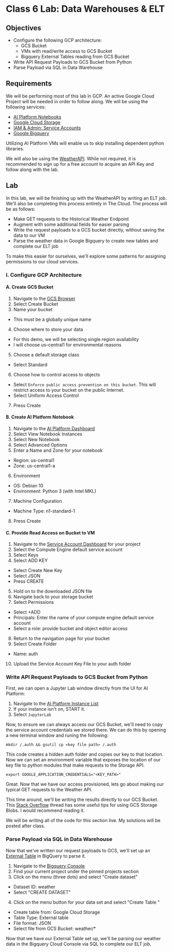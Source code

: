 # Class 6 Lab: Data Warehouses & ELT

## Objectives
- Configure the following GCP architecture:
    - GCS Bucket
    - VMs with read/write access to GCS Bucket
    - Bigquery External Tables reading from GCS Bucket
- Write API Request Payloads to GCS Bucket from Python
- Parse Payload via SQL in Data Warehouse

## Requirements
We will be performing most of this lab in GCP. An active Google Cloud Project will be needed in order to follow along. We will be using the following services:

- [AI Platform Notebooks](https://cloud.google.com/vertex-ai-workbench)
- [Google Cloud Storage](https://cloud.google.com/storage)
- [IAM & Admin: Service Accounts](https://cloud.google.com/iam/docs/service-accounts)
- [Google Bigquery](https://cloud.google.com/bigquery)

Utilizing AI Platform VMs will enable us to skip installing dependent python libraries.

We will also be using the [WeatherAPI](https://www.weatherapi.com/). While not required, it is recommended to sign up for a free account to acquire an API Key and follow along with the lab.

## Lab
In this lab, we will be finishing up with the WeatherAPI by writing an ELT job. We'll also be completing this process entirely in The Cloud. The process will be as follows:

- Make GET requests to the Historical Weather Endpoint
- Augment with some additional fields for easier parsing
- Write the request payloads to a GCS bucket directly, without saving the data to our VM
- Parse the weather data in Google Bigquery to create new tables and complete our ELT job

To make this easier for ourselves, we'll explore some patterns for assigning permissions to our cloud services.

### I. Configure GCP Architecture
#### A. Create GCS Bucket
1. Navigate to the [GCS Browser](https://console.cloud.google.com/storage/browse)
2. Select Create Bucket
3. Name your bucket
  - This must be a globally unique name
4. Choose where to store your data
  - For this demo, we will be selecting single region availability
  - I will choose us-central1 for environmental reasons
5. Choose a default storage class
  - Select Standard
6. Choose how to control access to objects
  - Select `Enforce public access prevention on this bucket`. This will restrict access to your bucket on the public Internet.
  - Select Uniform Access Control
7. Press Create

#### B. Create AI Platform Notebook
1. Navigate to the [AI Platform Dashboard](https://console.cloud.google.com/ai-platform/dashboard)
2. Select View Notebook Instances
3. Select New Notebook
4. Select Advanced Options
5. Enter a Name and Zone for your notebook
  - Region: us-central1
  - Zone: us-central1-a
6. Environment
  - OS: Debian 10
  - Environment: Python 3 (with Intel MKL)
7. Machine Configuration
  - Machine Type: n1-standard-1
8. Press Create

#### C. Provide Read Access on Bucket to VM
1. Navigate to the [Service Account Dashboard](https://console.cloud.google.com/iam-admin/serviceaccounts) for your project
2. Select the Compute Engine default service account
3. Select Keys
4. Select ADD KEY
  - Select Create New Key
  - Select JSON
  - Press CREATE
5. Hold on to the downloaded JSON file
6. Navigate back to your storage bucket
7. Select Permissions
  - Select +ADD
  - Principals: Enter the name of your compute engine default service account
  - Select a role: provide bucket and object editor access
8. Return to the navigation page for your bucket
9. Select Create Folder
  - Name: auth
10. Upload the Service Account Key File to your auth folder

### Write API Request Payloads to GCS Bucket from Python

First, we can open a Jupyter Lab window directly from the UI for AI Platform:
1. Navigate to the [AI Platform Instance List](https://console.cloud.google.com/vertex-ai/workbench/list/instances)
2. If your instance isn't on, START it.
3. Select `JupyterLab`

Now, to ensure we can always access our GCS Bucket, we'll need to copy the service account credentials we stored there. We can do this by opening a new terminal window and runing the following:

```shell
mkdir /.auth && gsutil cp <key file path> /.auth
```

This code creates a hidden auth folder and copies our key to that location. Now we can set an environment variable that exposes the location of our key file to python modules that make requests to the Storage API.

```shell
export GOOGLE_APPLICATION_CREDENTIALS="<KEY_PATH>"
```

Great. Now that we have our access provisioned, lets go about making our typical GET requests to the Weather API.

This time around, we'll be writing the results directly to our GCS Bucket. This [Stack Overflow](https://stackoverflow.com/questions/43264664/creating-uploading-new-file-at-google-cloud-storage-bucket-using-python) thread has some useful tips for using GCS Storage Blobs. I would recommend reading it.

We will be writing all of the code for this section live. My solutions will be posted after class.

### Parse Payload via SQL in Data Warehouse
Now that we've written our request payloads to GCS, we'll set up an [External Table](https://cloud.google.com/bigquery/external-data-cloud-storage) in BigQuery to parse it.

1. Navigate to the [Bigquery Console](https://console.cloud.google.com/bigquery)
2. Find your current project under the pinned projects section
3. Click on the menu (three dots) and select "Create dataset"
  - Dataset ID: weather
  - Select "CREATE DATASET"
4. Click on the menu button for your data set and select "Create Table "
  - Create table from: Google Cloud Storage
  - Table Type: External table
  - File format: JSON
  - Select file from GCS Bucket: weather/*

Now that we have our External Table set up, we'll be parsing our weather data in the Bigquery Cloud Console via SQL to complete our ELT job.
